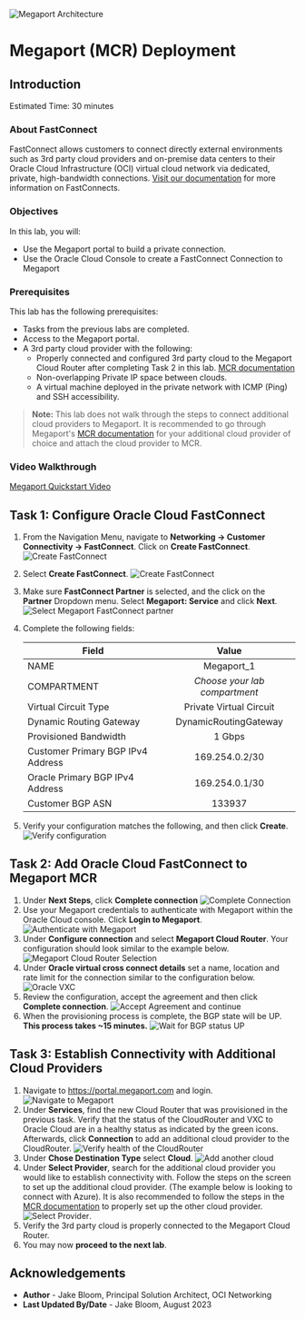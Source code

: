 ![Megaport Architecture](images_megaport_mcr/topology-megaport-mcr.png)

# Megaport (MCR) Deployment

## Introduction

Estimated Time: 30 minutes

### About FastConnect

FastConnect allows customers to connect directly external environments such as 3rd party cloud providers and on-premise data centers to their Oracle Cloud Infrastructure (OCI) virtual cloud network via dedicated, private, high-bandwidth connections. [Visit our documentation](https://docs.oracle.com/en-us/iaas/Content/Network/Tasks/Overview_of_VCNs_and_Subnets.htm) for more information on FastConnects.

### Objectives

In this lab, you will:

* Use the Megaport portal to build a private connection.
* Use the Oracle Cloud Console to create a FastConnect Connection to Megaport

### Prerequisites

This lab has the following prerequisites:

* Tasks from the previous labs are completed.
* Access to the Megaport portal.
* A 3rd party cloud provider with the following:
  * Properly connected and configured 3rd party cloud to the Megaport Cloud Router after completing Task 2 in this lab. [MCR documentation](https://docs.megaport.com/cloud/mcr/)
  * Non-overlapping Private IP space between clouds.
  * A virtual machine deployed in the private network with ICMP (Ping) and SSH accessibility.

> **Note:** This lab does not walk through the steps to connect additional cloud providers to Megaport. It is recommended to go through Megaport's [MCR documentation](https://docs.megaport.com/cloud/mcr/) for your additional cloud provider of choice and attach the cloud provider to MCR.

### Video Walkthrough

[Megaport Quickstart Video](youtube:G0CySk4mlqs:large)

## Task 1: Configure Oracle Cloud FastConnect

1. From the Navigation Menu, navigate to **Networking -> Customer Connectivity -> FastConnect**. Click on **Create FastConnect**.
  ![Create FastConnect](images_megaport_mcr/mp_fc_1.png)
2. Select **Create FastConnect**.
  ![Create FastConnect](images_megaport_mcr/mp_fc_2.png)
3. Make sure **FastConnect Partner** is selected, and the click on the **Partner** Dropdown menu. Select **Megaport: Service** and click **Next**.
  ![Select Megaport FastConnect partner](images_megaport_mcr/mp_fc_3.png)
4. Complete the following fields:

    |                  **Field**              |    **Value**  |
    |----------------------------------------|:------------:|
    |NAME |    Megaport_1   |
    |COMPARTMENT |  _Choose your lab compartment_    |
    |Virtual Circuit Type|    Private Virtual Circuit    |
    |Dynamic Routing Gateway|  DynamicRoutingGateway  |
    |Provisioned Bandwidth|    1 Gbps    |
    |Customer Primary BGP IPv4 Address|    169.254.0.2/30    |
    |Oracle Primary BGP IPv4 Address|    169.254.0.1/30    |
    |Customer BGP ASN|    133937    |

5. Verify your configuration matches the following, and then click **Create**.
  ![Verify configuration](images_megaport_mcr/mp_fc_4.png)

## Task 2: Add Oracle Cloud FastConnect to Megaport MCR

1. Under **Next Steps**, click **Complete connection**
  ![Complete Connection](images_megaport_mcr/mp_mcr_1.png)
2. Use your Megaport credentials to authenticate with Megaport within the Oracle Cloud console. Click **Login to Megaport**.
  ![Authenticate with Megaport](images_megaport_mcr/mp_mcr_2.png)
3. Under **Configure connection** and select **Megaport Cloud Router**. Your configuration should look similar to the example below.
  ![Megaport Cloud Router Selection](images_megaport_mcr/mp_mcr_3.png)
4. Under **Oracle virtual cross connect details** set a name, location and rate limit for the connection similar to the configuration below.
  ![Oracle VXC](images_megaport_mcr/mp_mcr_4.png)
5. Review the configuration, accept the agreement and then click **Complete connection**.
  ![Accept Agreement and continue](images_megaport_mcr/mp_mcr_5.png)
6. When the provisioning process is complete, the BGP state will be UP. **This process takes ~15 minutes.**
  ![Wait for BGP status UP](images_megaport_mcr/mp_mcr_6.png)

## Task 3: Establish Connectivity with Additional Cloud Providers

1. Navigate to <https://portal.megaport.com> and login.
  ![Navigate to Megaport](images_megaport_mcr/mp_portal_1.png)
2. Under **Services**, find the new Cloud Router that was provisioned in the previous task. Verify that the status of the CloudRouter and VXC to Oracle Cloud are in a healthy status as indicated by the green icons. Afterwards, click **Connection** to add an additional cloud provider to the CloudRouter.
  ![Verify health of the CloudRouter](images_megaport_mcr/mp_portal_2.png)
3. Under **Chose Destination Type** select **Cloud**.
  ![Add another cloud](images_megaport_mcr/mp_portal_3.png)
4. Under **Select Provider**, search for the additional cloud provider you would like to establish connectivity with. Follow the steps on the screen to set up the additional cloud provider. (The example below is looking to connect with Azure). It is also recommended to follow the steps in the [MCR documentation](https://docs.megaport.com/cloud/mcr/) to properly set up the other cloud provider.
  ![Select Provider](images_megaport_mcr/mp_portal_4.png).
5. Verify the 3rd party cloud is properly connected to the Megaport Cloud Router.
6. You may now **proceed to the next lab**.

## Acknowledgements

* **Author** - Jake Bloom, Principal Solution Architect, OCI Networking
* **Last Updated By/Date** - Jake Bloom, August 2023